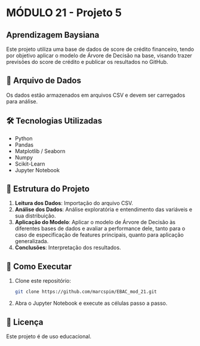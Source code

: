# **MÓDULO 21 - Projeto 5**

## Aprendizagem Baysiana

Este projeto utiliza uma base de dados de score de crédito financeiro, tendo por objetivo aplicar o modelo de Árvore de Decisão na base, visando trazer previsões do score de crédito e publicar os resultados no GitHub.

## 📂 Arquivo de Dados
Os dados estão armazenados em arquivos CSV e devem ser carregados para análise.

## 🛠 Tecnologias Utilizadas
- Python
- Pandas
- Matplotlib / Seaborn
- Numpy
- Scikit-Learn
- Jupyter Notebook

## 📌 Estrutura do Projeto
1. **Leitura dos Dados**: Importação do arquivo CSV.
2. **Análise dos Dados**: Análise exploratória e entendimento das variáveis e sua distribuição.
3. **Aplicação do Modelo**: Aplicar o modelo de Árvore de Decisão às diferentes bases de dados e avaliar a performance dele, tanto para o caso de especificação de features principais, quanto para aplicação generalizada.
4. **Conclusões**: Interpretação dos resultados.

## 🚀 Como Executar
1. Clone este repositório:
   ```bash
   git clone https://github.com/marcspim/EBAC_mod_21.git
   ```
2. Abra o Jupyter Notebook e execute as células passo a passo.

## 📜 Licença
Este projeto é de uso educacional.

